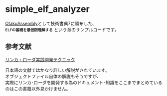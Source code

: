 # simple_elf_analyzer

[OtakuAssembly](https://otakuassembly.taprix.org/)として技術書典7に頒布した､  
**`ELFの基礎を最低限理解する`** という章のサンプルコードです｡ 

## 参考文献

[リンカ・ローダ実践開発テクニック](http://kozos.jp/books/linker_book.html)

日本語の文献ではかなり詳しい解説がされています｡  
オブジェクトファイル自体の解説もそうですが､  
実際にリンカ･ローダを開発する為のドキュメント･知識をここまでまとめているのはこの書籍以外見かけません｡  

